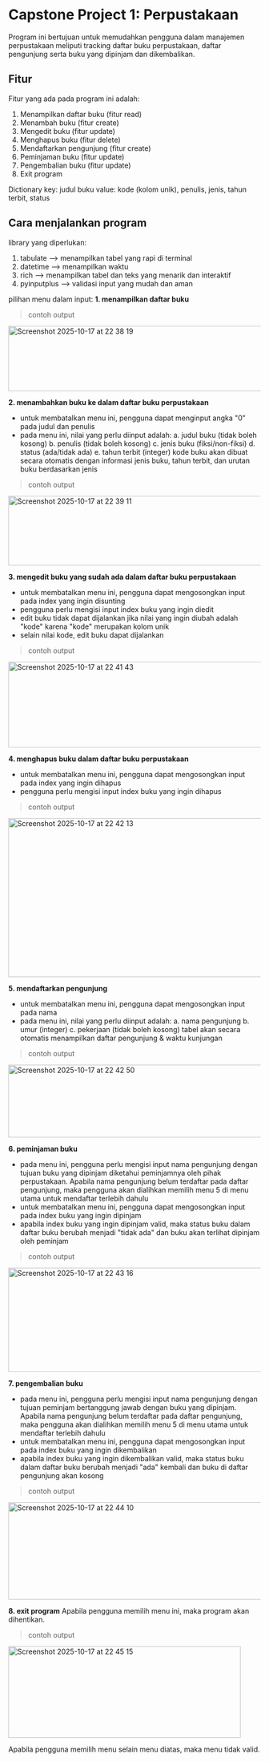 # Capstone Project 1: Perpustakaan
Program ini bertujuan untuk memudahkan pengguna dalam manajemen perpustakaan meliputi tracking daftar buku perpustakaan, daftar pengunjung serta buku yang dipinjam dan dikembalikan.

## Fitur
Fitur yang ada pada program ini adalah:
1. Menampilkan daftar buku (fitur read)
2. Menambah buku (fitur create)
3. Mengedit buku (fitur update)
4. Menghapus buku (fitur delete)
5. Mendaftarkan pengunjung (fitur create)
6. Peminjaman buku (fitur update)
7. Pengembalian buku (fitur update)
8. Exit program

Dictionary 
key: judul buku
value: kode (kolom unik), penulis, jenis, tahun terbit, status

## Cara menjalankan program
library yang diperlukan:
1. tabulate --> menampilkan tabel yang rapi di terminal
2. datetime --> menampilkan waktu
3. rich --> menampilkan tabel dan teks yang menarik dan interaktif
4. pyinputplus --> validasi input yang mudah dan aman

pilihan menu dalam input:
**1. menampilkan daftar buku**
> contoh output
<img width="671" height="130" alt="Screenshot 2025-10-17 at 22 38 19" src="https://github.com/user-attachments/assets/0e01f86a-36cc-4a11-9589-a93fd24075eb" />

**2. menambahkan buku ke dalam daftar buku perpustakaan**
- untuk membatalkan menu ini, pengguna dapat menginput angka "0" pada judul dan penulis
- pada menu ini, nilai yang perlu diinput adalah:
a. judul buku (tidak boleh kosong)
b. penulis (tidak boleh kosong)
c. jenis buku (fiksi/non-fiksi)
d. status (ada/tidak ada)
e. tahun terbit (integer)
kode buku akan dibuat secara otomatis dengan informasi jenis buku, tahun terbit, dan urutan buku berdasarkan jenis
> contoh output
<img width="671" height="139" alt="Screenshot 2025-10-17 at 22 39 11" src="https://github.com/user-attachments/assets/f999a1a6-04fb-4df9-98aa-c6bcdf7c9cf4" />

**3. mengedit buku yang sudah ada dalam daftar buku perpustakaan**
- untuk membatalkan menu ini, pengguna dapat mengosongkan input pada index yang ingin disunting
- pengguna perlu mengisi input index buku yang ingin diedit
- edit buku tidak dapat dijalankan jika nilai yang ingin diubah adalah "kode" karena "kode" merupakan kolom unik
- selain nilai kode, edit buku dapat dijalankan
> contoh output
<img width="676" height="171" alt="Screenshot 2025-10-17 at 22 41 43" src="https://github.com/user-attachments/assets/aca76bfb-9580-46c2-8746-0f9ccc76a4f1" />

**4. menghapus buku dalam daftar buku perpustakaan**
- untuk membatalkan menu ini, pengguna dapat mengosongkan input pada index yang ingin dihapus
- pengguna perlu mengisi input index buku yang ingin dihapus
> contoh output
<img width="683" height="317" alt="Screenshot 2025-10-17 at 22 42 13" src="https://github.com/user-attachments/assets/d02bc90c-4216-4d97-bb87-f79a4fe11115" />

**5. mendaftarkan pengunjung**
- untuk membatalkan menu ini, pengguna dapat mengosongkan input pada nama
- pada menu ini, nilai yang perlu diinput adalah:
a. nama pengunjung
b. umur (integer)
c. pekerjaan (tidak boleh kosong)
tabel akan secara otomatis menampilkan daftar pengunjung & waktu kunjungan
> contoh output
<img width="599" height="145" alt="Screenshot 2025-10-17 at 22 42 50" src="https://github.com/user-attachments/assets/2d32e8a4-1aa3-4c53-9faf-7ff202d0201f" />

**6. peminjaman buku**
- pada menu ini, pengguna perlu mengisi input nama pengunjung dengan tujuan buku yang dipinjam diketahui peminjamnya oleh pihak perpustakaan. Apabila nama pengunjung belum terdaftar pada daftar pengunjung, maka pengguna akan dialihkan memilih menu 5 di menu utama untuk mendaftar terlebih dahulu
- untuk membatalkan menu ini, pengguna dapat mengosongkan input pada index buku yang ingin dipinjam 
- apabila index buku yang ingin dipinjam valid, maka status buku dalam daftar buku berubah menjadi "tidak ada" dan buku akan terlihat dipinjam oleh peminjam
> contoh output
<img width="707" height="208" alt="Screenshot 2025-10-17 at 22 43 16" src="https://github.com/user-attachments/assets/fe68b7da-8b5e-4a4e-890c-a27bfcbb7f7f" />

**7. pengembalian buku**
- pada menu ini, pengguna perlu mengisi input nama pengunjung dengan tujuan peminjam bertanggung jawab dengan buku yang dipinjam. Apabila nama pengunjung belum terdaftar pada daftar pengunjung, maka pengguna akan dialihkan memilih menu 5 di menu utama untuk mendaftar terlebih dahulu
- untuk membatalkan menu ini, pengguna dapat mengosongkan input pada index buku yang ingin dikembalikan
- apabila index buku yang ingin dikembalikan valid, maka status buku dalam daftar buku berubah menjadi "ada" kembali dan buku di daftar pengunjung akan kosong
> contoh output
<img width="671" height="194" alt="Screenshot 2025-10-17 at 22 44 10" src="https://github.com/user-attachments/assets/573f24fd-732f-4b4f-9f59-5b1edc68e8e1" />

**8. exit program**
Apabila pengguna memilih menu ini, maka program akan dihentikan.
> contoh output
<img width="464" height="183" alt="Screenshot 2025-10-17 at 22 45 15" src="https://github.com/user-attachments/assets/2f9d4294-d7b8-42c1-ad01-56f01345054c" />

Apabila pengguna memilih menu selain menu diatas, maka menu tidak valid.




